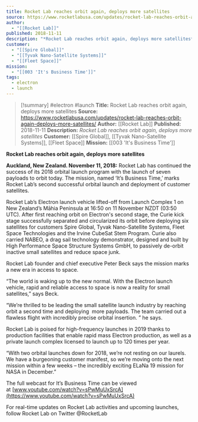 ```yaml
---
title: Rocket Lab reaches orbit again, deploys more satellites
source: https://www.rocketlabusa.com/updates/rocket-lab-reaches-orbit-again-deploys-more-satellites/
author:
  - "[[Rocket Lab]]"
published: 2018-11-11
description: "*Rocket Lab reaches orbit again, deploys more satellites*"
customer:
  - "[[Spire Global]]"
  - "[[Tyvak Nano-Satellite Systems]]"
  - "[[Fleet Space]]"
mission:
  - "[[003 'It's Business Time']]"
tags:
  - electron
  - launch
---
```

>[!summary]
#electron #launch
**Title:** Rocket Lab reaches orbit again, deploys more satellites
**Source:** https://www.rocketlabusa.com/updates/rocket-lab-reaches-orbit-again-deploys-more-satellites/
**Author:** [[Rocket Lab]]
**Published:** 2018-11-11
**Description:** *Rocket Lab reaches orbit again, deploys more satellites*
**Customer:** [[Spire Global]], [[Tyvak Nano-Satellite Systems]], [[Fleet Space]]
**Mission:** [[003 'It's Business Time']]

**Rocket Lab reaches orbit again, deploys more satellites** 

**Auckland, New Zealand. November 11, 2018:** Rocket Lab has continued the success of its 2018 orbital launch program with the launch of seven payloads to orbit today. The mission, named ‘It’s Business Time,’ marks Rocket Lab’s second successful orbital launch and deployment of customer satellites.

Rocket Lab’s Electron launch vehicle lifted-off from Launch Complex 1 on New Zealand’s Māhia Peninsula at 16:50 on 11 November NZDT (03:50 UTC). After first reaching orbit on Electron's second stage, the Curie kick stage successfully separated and circularized its orbit before deploying six satellites for customers Spire Global, Tyvak Nano-Satellite Systems, Fleet Space Technologies and the Irvine CubeSat Stem Program. Curie also carried NABEO, a drag sail technology demonstrator, designed and built by High Performance Space Structure Systems GmbH, to passively de-orbit inactive small satellites and reduce space junk.

Rocket Lab founder and chief executive Peter Beck says the mission marks a new era in access to space.

“The world is waking up to the new normal. With the Electron launch vehicle, rapid and reliable access to space is now a reality for small satellites,” says Beck.

“We’re thrilled to be leading the small satellite launch industry by reaching orbit a second time and deploying  more payloads. The team carried out a flawless flight with incredibly precise orbital insertion. ” he says.

Rocket Lab is poised for high-frequency launches in 2019 thanks to production facilities that enable rapid mass Electron production, as well as a private launch complex licensed to launch up to 120 times per year.  

“With two orbital launches down for 2018, we’re not resting on our laurels. We have a burgeoning customer manifest, so we’re moving onto the next mission within a few weeks – the incredibly exciting ELaNa 19 mission for NASA in December.” 

The full webcast for It’s Business Time can be viewed at [www.youtube.com/watch?v=sPwMuUxSrcA](https://www.youtube.com/watch?v=sPwMuUxSrcA)

For real-time updates on Rocket Lab activities and upcoming launches, follow Rocket Lab on Twitter @RocketLab